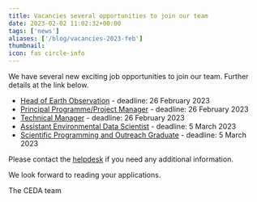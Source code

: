 ```yaml
---
title: Vacancies several opportunities to join our team
date: 2023-02-02 11:02:32+00:00
tags: ['news']
aliases: ['/blog/vacancies-2023-feb']
thumbnail: 
icon: fas circle-info
---
```


We have several new exciting job opportunities to join our team. Further details at the link below.

* [Head of Earth Observation](https://www.careersportal.co.uk/UKRI-careers/jobs/ceda-head-of-earth-observation-2768) - deadline: 26 February 2023
* [Principal Programme/Project Manager](https://www.careersportal.co.uk/UKRI-careers/jobs/ceda-principal-programme-project-manager-2767) - deadline: 26 February 2023
* [Technical Manager](https://www.careersportal.co.uk/UKRI-careers/jobs/ceda-technical-manager-2786) - deadline: 26 February 2023
* [Assistant Environmental Data Scientist](https://www.careersportal.co.uk/UKRI-careers/jobs/assistant-environmental-data-scientist-2818) - deadline: 5 March 2023
* [Scientific Programming and Outreach Graduate](https://www.careersportal.co.uk/UKRI-careers/jobs/scientific-programming-and-outreach-graduate-2822) - deadline: 5 March 2023

Please contact the [helpdesk](mailto:%20support@ceda.ac.uk) if you need any additional information.

We look forward to reading your applications.

The CEDA team
